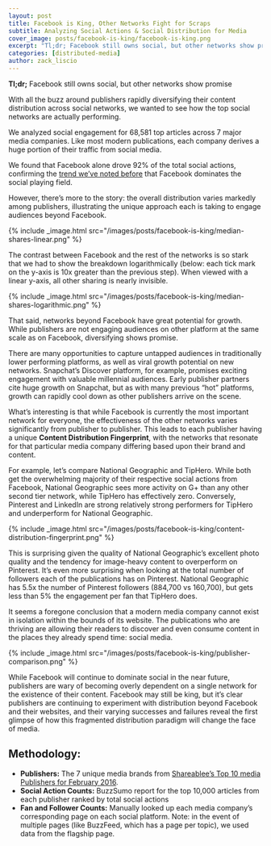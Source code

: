 ```yaml
---
layout: post
title: Facebook is King, Other Networks Fight for Scraps
subtitle: Analyzing Social Actions & Social Distribution for Media
cover_image: posts/facebook-is-king/facebook-is-king.png
excerpt: "Tl;dr; Facebook still owns social, but other networks show promise. With all the buzz around publishers rapidly diversifying their content distribution across social networks, we wanted to see how the top social networks are actually performing."
categories: [distributed-media]
author: zack_liscio
---
```


**Tl;dr;** Facebook still owns social, but other networks show promise

With all the buzz around publishers rapidly diversifying their content distribution across social networks, we wanted to see how the top social networks are actually performing.

We analyzed social engagement for 68,581 top articles across 7 major media companies. Like most modern publications, each company derives a huge portion of their traffic from social media. 

We found that Facebook alone drove 92% of the total social actions, confirming the <a href='http://blog.naytev.com/hard-simple-truth/' target="_blank">trend we’ve noted before</a> that Facebook dominates the social playing field. 

However, there’s more to the story: the overall distribution varies markedly among publishers, illustrating the unique approach each is taking to engage audiences beyond Facebook. 

{% include _image.html src="/images/posts/facebook-is-king/median-shares-linear.png" %}

The contrast between Facebook and the rest of the networks is so stark that we had to show the breakdown logarithmically (below: each tick mark on the y-axis is 10x greater than the previous step). When viewed with a linear y-axis, all other sharing is nearly invisible. 

{% include _image.html src="/images/posts/facebook-is-king/median-shares-logarithmic.png" %}

That said, networks beyond Facebook have great potential for growth. While publishers are not engaging audiences on other platform at the same scale as on Facebook, diversifying shows promise.

There are many opportunities to capture untapped audiences in traditionally lower performing platforms, as well as viral growth potential on new networks. Snapchat’s Discover platform, for example, promises exciting engagement with valuable millennial audiences. Early publisher partners cite huge growth on Snapchat, but as with many previous “hot” platforms, growth can rapidly cool down as other publishers arrive on the scene.

What’s interesting is that while Facebook is currently the most important network for everyone, the effectiveness of the other networks varies significantly from publisher to publisher. This leads to each publisher having a unique **Content Distribution Fingerprint**, with the networks that resonate for that particular media company differing based upon their brand and content. 

For example, let’s compare National Geographic and TipHero. While both get the overwhelming majority of their respective social actions from Facebook, National Geographic sees more activity on G+ than any other second tier network, while TipHero has effectively zero. Conversely, Pinterest and LinkedIn are strong relatively strong performers for TipHero and underperform for National Geographic. 

{% include _image.html src="/images/posts/facebook-is-king/content-distribution-fingerprint.png" %}

This is surprising given the quality of National Geographic’s excellent photo quality and the tendency for image-heavy content to overperform on Pinterest. It’s even more surprising when looking at the total number of followers each of the publications has on Pinterest. National Geographic has 5.5x the number of Pinterest followers (884,700 vs 160,700), but gets less than 5% the engagement per fan that TipHero does. 

It seems a foregone conclusion that a modern media company cannot exist in isolation within the bounds of its website. The publications who are thriving are allowing their readers to discover and even consume content in the places they already spend time: social media. 

{% include _image.html src="/images/posts/facebook-is-king/publisher-comparison.png" %}

While Facebook will continue to dominate social in the near future, publishers are wary of becoming overly dependent on a single network for the existence of their content. Facebook may still be king, but it’s clear publishers are continuing to experiment with distribution beyond Facebook and their websites, and their varying successes and failures reveal the first glimpse of how this fragmented distribution paradigm will change the face of media.

## Methodology: 

* **Publishers:** The 7 unique media brands from <a href="http://blog.shareablee.com/top-10-media-publishers-for-february-2016-buzzfeed-a-star-on-twitter" target="_blank">Shareablee’s Top 10 media Publishers for February 2016</a>.
* **Social Action Counts:** BuzzSumo report for the top 10,000 articles from each publisher ranked by total social actions
* **Fan and Follower Counts:** Manually looked up each media company’s corresponding page on each social platform. Note: in the event of multiple pages (like BuzzFeed, which has a page per topic), we used data from the flagship page.
